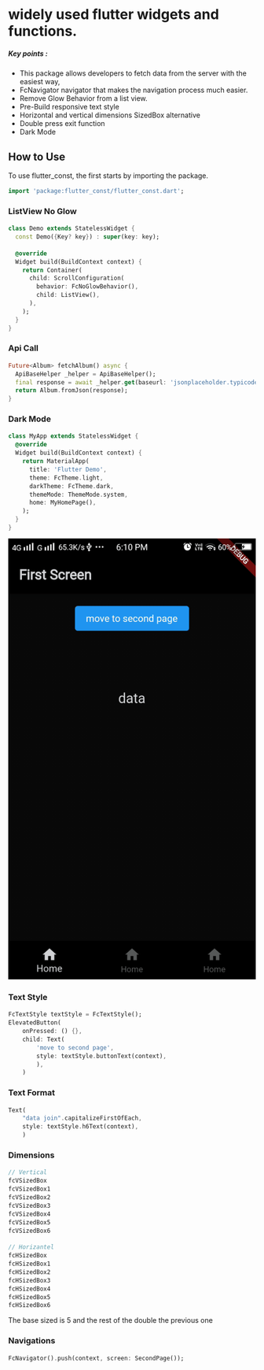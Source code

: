 # widely used flutter widgets and functions.

##### Key points :
  - This package allows developers to fetch data from the server with the easiest way,
  - FcNavigator navigator that makes the navigation process much easier.
  - Remove Glow Behavior from a list view.
  - Pre-Build responsive text style
  - Horizontal and vertical dimensions SizedBox alternative
  - Double press exit function
  - Dark Mode 

## How to Use 

To use flutter_const, the first starts by importing the package.
```dart
import 'package:flutter_const/flutter_const.dart';
```

### ListView No Glow
 
```dart
class Demo extends StatelessWidget {
  const Demo({Key? key}) : super(key: key);

  @override
  Widget build(BuildContext context) {
    return Container(
      child: ScrollConfiguration(
        behavior: FcNoGlowBehavior(),
        child: ListView(),
      ),
    );
  }
}
```

### Api Call
```dart
Future<Album> fetchAlbum() async {
  ApiBaseHelper _helper = ApiBaseHelper();
  final response = await _helper.get(baseurl: 'jsonplaceholder.typicode.com', url: 'albums/2');
  return Album.fromJson(response);
}
```

### Dark Mode
```dart
class MyApp extends StatelessWidget {
  @override
  Widget build(BuildContext context) {
    return MaterialApp(
      title: 'Flutter Demo',
      theme: FcTheme.light,
      darkTheme: FcTheme.dark,
      themeMode: ThemeMode.system,
      home: MyHomePage(),
    );
  }
}
```
![Dark Mode](assets/darkmode.gif)



### Text Style
```dart 
FcTextStyle textStyle = FcTextStyle();
ElevatedButton(
    onPressed: () {},
    child: Text(
        'move to second page',
        style: textStyle.buttonText(context),
        ),
    )
```

### Text Format
```dart 
Text(
    "data join".capitalizeFirstOfEach,
    style: textStyle.h6Text(context),
    )
```

### Dimensions
```dart 
// Vertical
fcVSizedBox 
fcVSizedBox1
fcVSizedBox2
fcVSizedBox3
fcVSizedBox4
fcVSizedBox5
fcVSizedBox6

// Horizantel
fcHSizedBox 
fcHSizedBox1
fcHSizedBox2
fcHSizedBox3
fcHSizedBox4
fcHSizedBox5
fcHSizedBox6
```
The base sized is 5 and the rest of the double the previous one

### Navigations
```dart 
FcNavigator().push(context, screen: SecondPage());
```